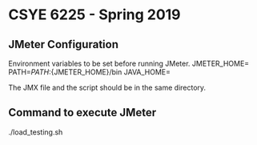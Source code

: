 # CSYE 6225 - Spring 2019

## JMeter Configuration

Environment variables to be set before running JMeter.
JMETER_HOME=<path to JMETER installation directory>
PATH=${PATH}:${JMETER_HOME}/bin
JAVA_HOME=<path to JAVA installation directory>

The JMX file and the script should be in the same directory.

## Command to execute JMeter

./load_testing.sh <domain name>

